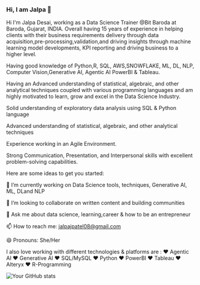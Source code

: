 ### Hi, I am Jalpa 👋


Hi I'm Jalpa Desai, working as a Data Science Trainer @Bit Baroda at Baroda, Gujarat, INDIA.
Overall having 15 years of experience in helping clients with their business requirements delivery through data acquisition,pre-processing,validation,and driving insights through machine learning model developments, KPI reporting and driving business to a higher level.

Having good knowledge of  Python,R, SQL, AWS,SNOWFLAKE, ML, DL, NLP, Computer Vision,Generative AI, Agentic AI PowerBI & Tableau.

Having an Advanced understanding of statistical, algebraic, and other analytical techniques coupled with various programming languages and am highly motivated to learn, grow and excel in the Data Science Industry.

Solid understanding of exploratory data analysis using SQL & Python language

Advanced understanding of statistical, algebraic, and other analytical techniques

Experience working in an Agile Environment. 

Strong Communication, Presentation, and Interpersonal skills with excellent problem-solving capabilities.

Here are some ideas to get you started:


🌱 I’m currently working on Data Science tools, techniques, Generative AI, ML, DLand NLP

👯 I’m looking to collaborate on written content and building communities

💬 Ask me about data science, learning,career & how to be an entrepreneur 

📫 How to reach me: jalpajpatel08@gmail.com

😄 Pronouns: She/Her

I also love working with different technologies & platforms are :
❤️ Agentic AI
❤️ Generative AI
❤️ SQL/MySQL
❤️ Python
❤️ PowerBI
❤️ Tableau
❤️ Alteryx
❤️ R-Programming

![Your GitHub stats](https://github-readme-stats.vercel.app/api?username=Jalpa-08&show_icons=true&theme=radical&hide=issues,contribs)


